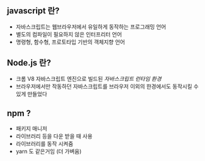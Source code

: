 ## javascript 란?

- 자바스크립트는 웹브라우저에서 유일하게 동작하는 프로그래밍 언어
- 별도의 컴파일이 필요하지 않은 인터프리터 언어
- 명령형, 함수형, 프로토타입 기반의 객체지향 언어

## Node.js 란?

- 크롬 V8 자바스크립트 엔진으로 빌드된 *자바스크립트 런타임 환경*
- 브라우저에서만 작동하던 자바스크립트를 브라우저 이외의 한경에서도 동작시킬 수 있게 만들었다

## npm ?
- 패키지 매니저
- 라이브러리 등을 다운 받을 때 사용
- 라이브러리를 동작 시켜줌
- yarn 도 같은거임 (더 가벼움)